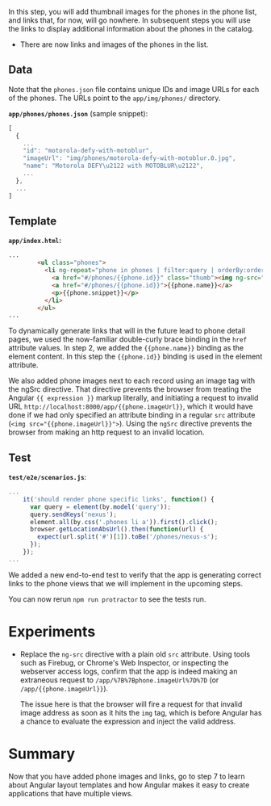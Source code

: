 


In this step, you will add thumbnail images for the phones in the phone list, and links that, for
now, will go nowhere. In subsequent steps you will use the links to display additional information
about the phones in the catalog.

* There are now links and images of the phones in the list.


## Data

Note that the `phones.json` file contains unique IDs and image URLs for each of the phones. The
URLs point to the `app/img/phones/` directory.

__`app/phones/phones.json`__ (sample snippet):


```js
[
  {
    ...
    "id": "motorola-defy-with-motoblur",
    "imageUrl": "img/phones/motorola-defy-with-motoblur.0.jpg",
    "name": "Motorola DEFY\u2122 with MOTOBLUR\u2122",
    ...
  },
  ...
]
```


## Template

__`app/index.html`:__


```html
...
        <ul class="phones">
          <li ng-repeat="phone in phones | filter:query | orderBy:orderProp" class="thumbnail">
            <a href="#/phones/{{phone.id}}" class="thumb"><img ng-src="{{phone.imageUrl}}"></a>
            <a href="#/phones/{{phone.id}}">{{phone.name}}</a>
            <p>{{phone.snippet}}</p>
          </li>
        </ul>
...
```

To dynamically generate links that will in the future lead to phone detail pages, we used the
now-familiar double-curly brace binding in the `href` attribute values. In step 2, we added the
`{{phone.name}}` binding as the element content. In this step the `{{phone.id}}` binding is used in
the element attribute.

We also added phone images next to each record using an image tag with the ngSrc directive. That directive prevents the
browser from treating the Angular `{{ expression }}` markup literally, and initiating a request to
invalid URL `http://localhost:8000/app/{{phone.imageUrl}}`, which it would have done if we had only
specified an attribute binding in a regular `src` attribute (`<img src="{{phone.imageUrl}}">`).
Using the `ngSrc` directive prevents the browser from making an http request to an invalid location.


## Test

__`test/e2e/scenarios.js`__:


```js
...
    it('should render phone specific links', function() {
      var query = element(by.model('query'));
      query.sendKeys('nexus');
      element.all(by.css('.phones li a')).first().click();
      browser.getLocationAbsUrl().then(function(url) {
        expect(url.split('#')[1]).toBe('/phones/nexus-s');
      });
    });
...
```

We added a new end-to-end test to verify that the app is generating correct links to the phone
views that we will implement in the upcoming steps.

You can now rerun `npm run protractor` to see the tests run.


# Experiments

* Replace the `ng-src` directive with a plain old `src` attribute. Using tools such as Firebug,
or Chrome's Web Inspector, or inspecting the webserver access logs, confirm that the app is indeed
making an extraneous request to `/app/%7B%7Bphone.imageUrl%7D%7D` (or
`/app/{{phone.imageUrl}}`).

    The issue here is that the browser will fire a request for that invalid image address as soon as
it hits the `img` tag, which is before Angular has a chance to evaluate the expression and inject
the valid address.

<!-- @task, "hasDeliverable" : false, "text" : "Verify that the browser will fire a request for that invalid image address."-->

# Summary

Now that you have added phone images and links, go to step 7 to learn about Angular
layout templates and how Angular makes it easy to create applications that have multiple views.


